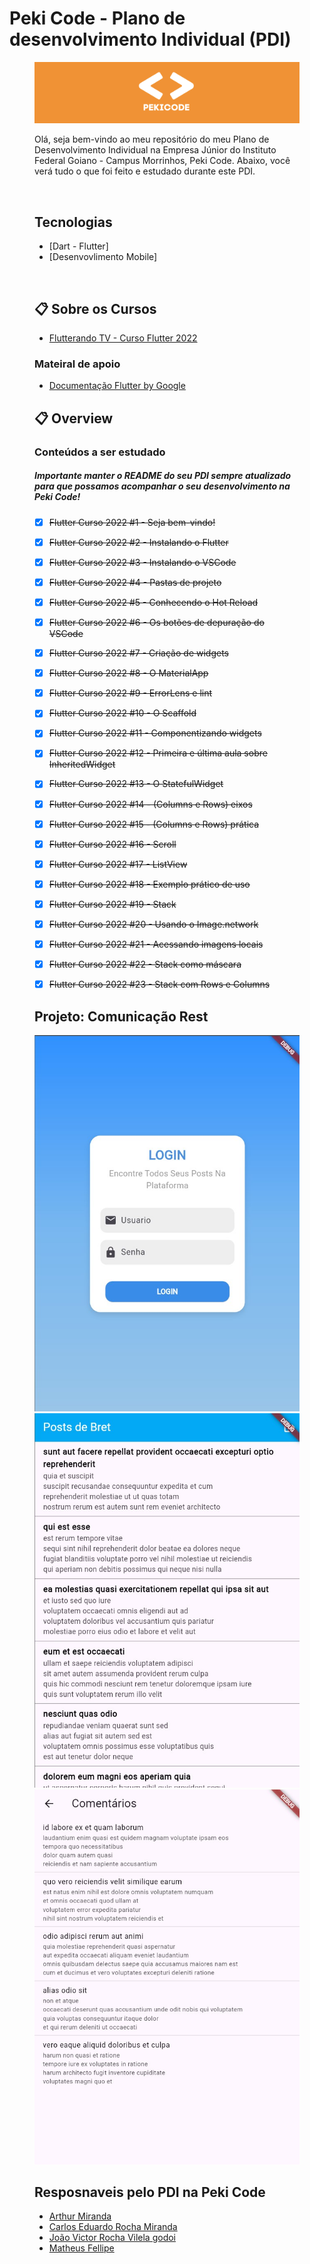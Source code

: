 # Peki Code - Plano de desenvolvimento Individual (PDI)

<figure>

  <img src="pekicode.png" alt="peki_code">

<br>

Olá, seja bem-vindo ao meu repositório do meu Plano de Desenvolvimento Individual na Empresa Júnior do Instituto Federal Goiano - Campus Morrinhos, Peki Code. Abaixo, você verá tudo o que foi feito e estudado durante este PDI.

<br>


## Tecnologias 

* [Dart - Flutter]
* [Desenvovlimento Mobile]

<br>

## :clipboard:  Sobre os Cursos 


* [Flutterando TV - Curso Flutter 2022](https://www.youtube.com/watch?v=Wdn6peqH9ZQ&list=PLlBnICoI-g-fuy5jZiCufhFip1BlBswI7)

### Mateiral de apoio

* [Documentação Flutter by Google](https://docs.flutter.dev/get-started/codelab)
  

## :clipboard: Overview

### Conteúdos a ser estudado
##### Importante manter o README do seu PDI sempre atualizado para que possamos acompanhar o seu desenvolvimento na Peki Code!

- [x] ~~Flutter Curso 2022 #1 - Seja bem-vindo!~~
- [x] ~~Flutter Curso 2022 #2 - Instalando o Flutter~~
- [x] ~~Flutter Curso 2022 #3 - Instalando o VSCode~~
- [x] ~~Flutter Curso 2022 #4 - Pastas de projeto~~
- [x] ~~Flutter Curso 2022 #5 - Conhecendo o Hot Reload~~
- [x] ~~Flutter Curso 2022 #6 - Os botões de depuração do VSCode~~
- [x] ~~Flutter Curso 2022 #7 - Criação de widgets~~
- [x] ~~Flutter Curso 2022 #8 - O MaterialApp~~
- [x] ~~Flutter Curso 2022 #9 - ErrorLens e lint~~
- [x] ~~Flutter Curso 2022 #10 - O Scaffold~~
- [x] ~~Flutter Curso 2022 #11 - Componentizando widgets~~
- [x] ~~Flutter Curso 2022 #12 - Primeira e última aula sobre InheritedWidget~~
- [x] ~~Flutter Curso 2022 #13 - O StatefulWidget~~
- [x] ~~Flutter Curso 2022 #14 - (Columns e Rows) eixos~~
- [x] ~~Flutter Curso 2022 #15 - (Columns e Rows) prática~~
- [x] ~~Flutter Curso 2022 #16 - Scroll~~
- [x] ~~Flutter Curso 2022 #17 - ListView~~
- [x] ~~Flutter Curso 2022 #18 - Exemplo prático de uso~~
- [x] ~~Flutter Curso 2022 #19 - Stack~~
- [x] ~~Flutter Curso 2022 #20 - Usando o Image.network~~
- [x] ~~Flutter Curso 2022 #21 - Acessando imagens locais~~
- [x] ~~Flutter Curso 2022 #22 - Stack como máscara~~
- [x] ~~Flutter Curso 2022 #23 - Stack com Rows e Columns~~


## Projeto:  Comunicação Rest
<img src="1.jpg">
<img src="2.jpg">
<img src="3.jpg">


## Resposnaveis pelo PDI na Peki Code

* [Arthur Miranda](https://github.com/devarthurmiranda)
* [Carlos Eduardo Rocha Miranda](https://github.com/CarlosERM)
* [João Victor Rocha Vilela godoi](https://github.com/Joao-Victor-RVG)
* [Matheus Fellipe](https://github.com/MatheusFellipi)
